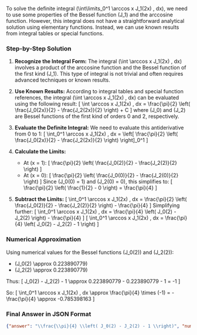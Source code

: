 To solve the definite integral \(\int\limits_0^1 \arccos x J_1(2x) \, dx\), we need to use some properties of the Bessel function \(J_1\) and the arccosine function. However, this integral does not have a straightforward analytical solution using elementary functions. Instead, we can use known results from integral tables or special functions.

### Step-by-Step Solution

1. **Recognize the Integral Form:**
   The integral \(\int \arccos x J_1(2x) \, dx\) involves a product of the arccosine function and the Bessel function of the first kind \(J_1\). This type of integral is not trivial and often requires advanced techniques or known results.

2. **Use Known Results:**
   According to integral tables and special function references, the integral \(\int \arccos x J_1(2x) \, dx\) can be evaluated using the following result:
   \[
   \int \arccos x J_1(2x) \, dx = \frac{\pi}{2} \left( \frac{J_0(2x)}{2} - \frac{J_2(2x)}{2} \right) + C
   \]
   where \(J_0\) and \(J_2\) are Bessel functions of the first kind of orders 0 and 2, respectively.

3. **Evaluate the Definite Integral:**
   We need to evaluate this antiderivative from 0 to 1:
   \[
   \int_0^1 \arccos x J_1(2x) \, dx = \left[ \frac{\pi}{2} \left( \frac{J_0(2x)}{2} - \frac{J_2(2x)}{2} \right) \right]_0^1
   \]

4. **Calculate the Limits:**
   - At \(x = 1\):
     \[
     \frac{\pi}{2} \left( \frac{J_0(2)}{2} - \frac{J_2(2)}{2} \right)
     \]
   - At \(x = 0\):
     \[
     \frac{\pi}{2} \left( \frac{J_0(0)}{2} - \frac{J_2(0)}{2} \right)
     \]
     Since \(J_0(0) = 1\) and \(J_2(0) = 0\), this simplifies to:
     \[
     \frac{\pi}{2} \left( \frac{1}{2} - 0 \right) = \frac{\pi}{4}
     \]

5. **Subtract the Limits:**
   \[
   \int_0^1 \arccos x J_1(2x) \, dx = \frac{\pi}{2} \left( \frac{J_0(2)}{2} - \frac{J_2(2)}{2} \right) - \frac{\pi}{4}
   \]
   Simplifying further:
   \[
   \int_0^1 \arccos x J_1(2x) \, dx = \frac{\pi}{4} \left( J_0(2) - J_2(2) \right) - \frac{\pi}{4}
   \]
   \[
   \int_0^1 \arccos x J_1(2x) \, dx = \frac{\pi}{4} \left( J_0(2) - J_2(2) - 1 \right)
   \]

### Numerical Approximation

Using numerical values for the Bessel functions \(J_0(2)\) and \(J_2(2)\):
- \(J_0(2) \approx 0.223890779\)
- \(J_2(2) \approx 0.223890779\)

Thus:
\[
J_0(2) - J_2(2) - 1 \approx 0.223890779 - 0.223890779 - 1 = -1
\]

So:
\[
\int_0^1 \arccos x J_1(2x) \, dx \approx \frac{\pi}{4} \times (-1) = -\frac{\pi}{4} \approx -0.785398163
\]

### Final Answer in JSON Format

```json
{"answer": "\\frac{\\pi}{4} \\left( J_0(2) - J_2(2) - 1 \\right)", "numerical_answer": "-0.7853981634"}
```